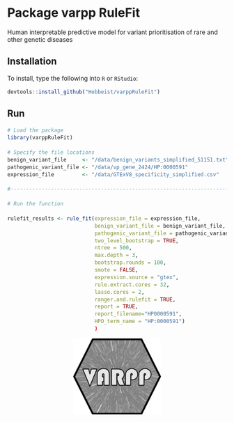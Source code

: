 # Package varpp RuleFit

Human interpretable predictive model for variant prioritisation of rare and other genetic diseases

## Installation

To install, type the following into `R` or `RStudio`:

```r
devtools::install_github("Hobbeist/varppRuleFit")
```

## Run

```r
# Load the package
library(varppRuleFit)

# Specify the file locations
benign_variant_file     <- "/data/benign_variants_simplified_51151.txt"
pathogenic_variant_file <- "/data/vp_gene_2424/HP:0000591"
expression_file         <- "/data/GTExV8_specificity_simplified.csv"

#---------------------------------------------------------------------------------

# Run the function

rulefit_results <- rule_fit(expression_file = expression_file, 
                            benign_variant_file = benign_variant_file,
                            pathogenic_variant_file = pathogenic_variant_file,
                            two_level_bootstrap = TRUE,
                            ntree = 500,
                            max.depth = 3,
                            bootstrap.rounds = 100,
                            smote = FALSE,
                            expression.source = "gtex",
                            rule.extract.cores = 32,
                            lasso.cores = 2,
                            ranger.and.rulefit = TRUE,
                            report = TRUE,
                            report_filename="HP0000591",
                            HPO_term_name = "HP:0000591")
                            )

```



<p align="center">

<img src="varpp-logo.png"  width="40%" height="40%">

</p>